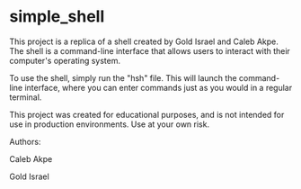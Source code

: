 # simple_shell
This project is a replica of a shell created by Gold Israel and Caleb Akpe. The shell is a command-line interface that allows users to interact with their computer's operating system.

To use the shell, simply run the "hsh" file. This will launch the command-line interface, where you can enter commands just as you would in a regular terminal.

This project was created for educational purposes, and is not intended for use in production environments. Use at your own risk.

Authors:

Caleb Akpe

Gold Israel
